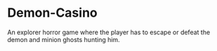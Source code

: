 # Demon-Casino
An explorer horror game where the player has to escape or defeat the demon and minion ghosts hunting him.
